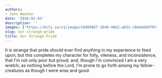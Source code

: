 ```yaml
---
authors:
- John Newton
date: '2016-02-03'
description: ''
images: ["https://hcti.io/v1/image/c0409867-1648-40e2-a631-c6beb69d79f4.png"]
slug: our-strange-pride
title: Our Strange Pride
---
```


It is strange that pride should ever find anything in my experience to feed upon; but this completes my character for folly, vileness, and inconsistence, that I'm not only poor but proud; and, though I'm convinced I am a very wretch, as nothing before the Lord, I'm prone to go forth among my fellow-creatures as though I were wise and good.